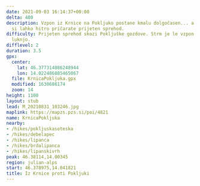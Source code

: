 ```yaml
---
date: 2021-09-03 16:14:37+00:00
delta: 480
description: Vzpon iz Krnice na Pokljuko postane kmalu dolgočasen... a z malo iznajdljivosti
  si lahko hitro pričarate prijeten sprehod.
difficulty: Prijeten sprehod skozi Pokljuške gozdove. Strm je le vzpon skozi Pokljuško
  luknjo.
difflevel: 2
duration: 3.5
gpx:
  center:
    lat: 46.377314086248944
    lon: 14.022486885465067
  file: KrnicaPokljuka.gpx
  modified: 1630686174
  zoom: 14
height: 1100
layout: stub
lead: M_20210831_103246.jpg
maplink: https://mapzs.pzs.si/poi/4821
name: KrnicaPokljuka
nearby:
- /hikes/pokljuskasoteska
- /hikes/debelapec
- /hikes/lipanca
- /hikes/brdalipanca
- /hikes/lipanskivrh
peak: 46.38114,14.00345
region: julian-alps
start: 46.378975,14.041821
title: Iz Krnice proti Pokljuki
---
```

